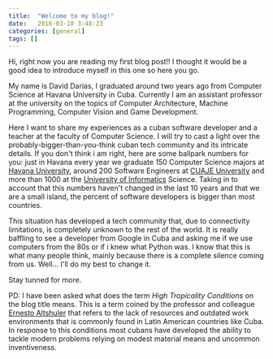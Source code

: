 ```yaml
---
title:  "Welcome to my blog!"
date:   2016-03-10 3:48:23
categories: [general]
tags: []
---
```


Hi, right now you are reading my first blog post!! I thought it would be a good idea to introduce myself in this one so here you go.

My name is David Darias, I graduated around two years ago from Computer Science at Havana University in Cuba. Currently I am an assistant professor at the university on the topics of Computer Architecture, Machine Programming, Computer Vision and Game Development.

Here I want to share my experiences as a cuban software developer and a teacher at the faculty of Computer Science. I will try to cast a light over the probably-bigger-than-you-think cuban tech community and its intricate details. If you don't think i am right, here are some ballpark numbers for you: just in Havana every year we graduate 150 Computer Science majors at [Havana University], around 200 Software Engineers at [CUAJE University] and more than 1000 at the [University of Informatics] Science. Taking in to account that this numbers haven't changed in the last 10 years and that we are a small island, the percent of software developers is bigger than most countries.

This situation has developed a tech community that, due to connectivity limitations, is completely unknown to the rest of the world. It is really baffling to see a developer from Google in Cuba and asking me if we use computers from the 80s or if i knew what Python was. I know that this is what many people think, mainly because there is a complete silence coming from us. Well... I'll do my best to change it.

Stay tunned for more.

PD: I have been asked what does the term _High Tropicality Conditions_ on the blog title means. This is a term coined by the professor and colleague [Ernesto Altshuler] that refers to the lack of resources and outdated work environments that is commonly found in Latin American countries like Cuba. In response to this conditions most cubans have developed the ability to tackle modern problems relying on modest material means and uncommon inventiveness.

[Havana University]: http://www.uh.cu/
[CUAJE University]: http://cujae.edu.cu/
[University of Informatics]: http://www.uci.cu/
[Ernesto Altshuler]: http://www.complexperiments.net/EAltshuler/HomeAlt.htm
